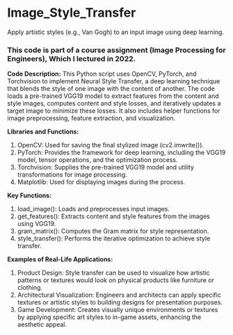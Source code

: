# Image_Style_Transfer
Apply artistic styles (e.g., Van Gogh) to an input image using deep learning.
### This code is part of a course assignment (Image Processing for Engineers), Which I lectured in 2022. ###

**Code Description:**
This Python script uses OpenCV, PyTorch, and Torchvision to implement Neural Style Transfer, a deep learning technique that blends the style of one image with the content of another. The code loads a pre-trained VGG19 model to extract features from the content and style images, computes content and style losses, and iteratively updates a target image to minimize these losses. It also includes helper functions for image preprocessing, feature extraction, and visualization.

**Libraries and Functions:**
1. OpenCV: Used for saving the final stylized image (cv2.imwrite()).
2. PyTorch: Provides the framework for deep learning, including the VGG19 model, tensor operations, and the optimization process.
3. Torchvision: Supplies the pre-trained VGG19 model and utility transformations for image processing.
4. Matplotlib: Used for displaying images during the process.

**Key Functions:**
1. load_image(): Loads and preprocesses input images.
2. get_features(): Extracts content and style features from the images using VGG19.
3. gram_matrix(): Computes the Gram matrix for style representation.
4. style_transfer(): Performs the iterative optimization to achieve style transfer.

**Examples of Real-Life Applications:**
1. Product Design: Style transfer can be used to visualize how artistic patterns or textures would look on physical products like furniture or clothing.
2. Architectural Visualization: Engineers and architects can apply specific textures or artistic styles to building designs for presentation purposes.
3. Game Development: Creates visually unique environments or textures by applying specific art styles to in-game assets, enhancing the aesthetic appeal.
